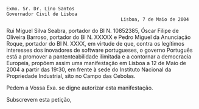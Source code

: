 `Exmo. Sr. Dr. Lino Santos`\
`Governador Civil de Lisboa`\
`                                          Lisboa, 7 de Maio de 2004`

Rui Miguel Silva Seabra, portador do BI N. 10852385, Óscar Filipe de
Oliveira Barroso, portador do BI N. XXXXX e Pedro Miguel da Anunciação
Roque, portador do BI N. XXXX, em virtude de que, contra os legítimos
interesses dos inovadores de software portugueses, o governo Português
está a promover a pantenteabilidade ilimitada e a contornar a democracia
Europeia, propõem assim uma manifestação em Lisboa a 12 de Maio de 2004
a partir das 19:30, em frente à sede do Instituto Nacional da
Propriedade Industrial, sito no Campo das Cebolas.

Pedem a Vossa Exa. se digne autorizar esta manifestação.

Subscrevem esta petição,
